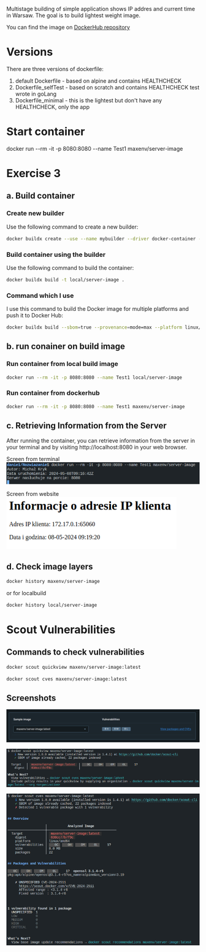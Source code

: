 Multistage building of simple application shows IP addres and current time in Warsaw.
The goal is to build lightest weight image.

You can find the image on [DockerHub repository](https://hub.docker.com/repository/docker/maxenv/server-image/general)

# Versions

There are three versions of dockerfile:

1. default Dockerfile - based on alpine and contains HEALTHCHECK
2. Dockerfile_selfTest - based on scratch and contains HEALTHCHECK test wrote in goLang
3. Dockerfile_minimal - this is the lightest but don't have any HEALTHCHECK, only the app

# Start container

docker run --rm -it -p 8080:8080 --name Test1 maxenv/server-image

# Exercise 3

## a. Build container

### Create new builder

Use the following command to create a new builder:

```bash
docker buildx create --use --name mybuilder --driver docker-container --bootstrap
```

### Build container using the builder

Use the following command to build the container:

```bash
docker buildx build -t local/server-image .
```

### Command which I use

I use this command to build the Docker image for multiple platforms and push it to Docker Hub:

```bash
docker buildx build --sbom=true --provenance=mode=max --platform linux/amd64,linux/arm64 --cache-from=type=registry,ref=maxenv/server-image:latest --cache-to=type=registry,ref=maxenv/server-image:cache,mode=max --push -t maxenv/server-image:latest .
```

## b. run conainer on build image

### Run container from local build image

```bash
docker run --rm -it -p 8080:8080 --name Test1 local/server-image
```

### Run container from dockerhub

```bash
docker run --rm -it -p 8080:8080 --name Test1 maxenv/server-image
```

## c. Retrieving Information from the Server

After running the container, you can retrieve information from the server in your terminal and by visiting http://localhost:8080 in your web browser.

<p>

Screen from terminal<br>
![Screen from terminal](screenshots/TerminalWorks.png)

Screen from website<br>
![Screen from website](screenshots/website.png)

</p>

## d. Check image layers

```bash
docker history maxenv/server-image
```

or for localbuild

```bash
docker history local/server-image
```

# Scout Vulnerabilities

## Commands to check vulnerabilities

```bash
docker scout quickview maxenv/server-image:latest
```

```bash
docker scout cves maxenv/server-image:latest
```

## Screenshots

![Vulnerabilities](screenshots/Vulnerabilities.png)

![Quickview](screenshots/quickview.png)

![Cves](screenshots/cves.png)
